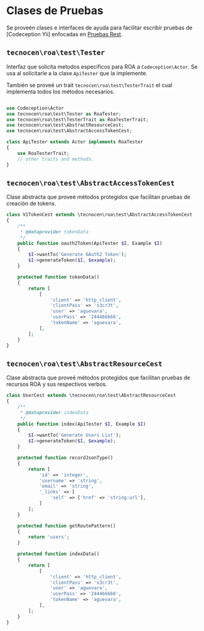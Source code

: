 Clases de Pruebas
=================

Se proveén clases e interfaces de ayuda para facilitar escribir pruebas de
[Codeception Yii] enfocadas en [Pruebas Rest].

`tecnocen\roa\test\Tester`
--------------------------

Interfaz que solicita metodos especificos para ROA a `Codeception\Actor`. Se usa
al solicitarle a la clase `ApiTester` que la implemente.

También se proveé un trait `tecnocen\roa\test\TesterTrait` el cual implementa
todos los métodos necesarios.

```php

use Codeception\Actor
use tecnocen\roa\test\Tester as RoaTester;
use tecnocen\roa\test\TesterTrait as RoaTesterTrait;
use tecnocen\roa\test\AbstractResourceCest;
use tecnocen\roa\test\AbstractAccessTokenCest;

class ApiTester extends Actor implements RoaTester
{
    use RoaTesterTrait;
    // other traits and methods.
}
```

`tecnocen\roa\test\AbstractAccessTokenCest`
-------------------------------------------

Clase abstracta que proveé métodos protegidos que facilitan pruebas de creación
de tokens.

```php
class V1TokenCest extends \tecnocen\roa\test\AbstractAccessTokenCest
{
    /**
     * @dataprovider tokenData
     */
    public function oauth2Token(ApiTester $I, Example $I)
    {
        $I->wantTo('Generate OAuth2 Token');
        $I->generateToken($I, $example);
    }

    protected function tokenData()
    {
        return [
            [
                'client' => 'http_client',
                'clientPass' => 's3cr3t',
                'user' => 'aguevara',
                'userPass' => '244466666',
                'tokenName' => 'aguevara',
            ],
        ];
    }
}
```

`tecnocen\roa\test\AbstractResourceCest`
-------------------------------------------

Clase abstracta que proveé métodos protegidos que facilitan pruebas de recursos
ROA y sus respectivos verbos.

```php
class UserCest extends \tecnocen\roa\test\AbstractResourceCest
{
    /**
     * @dataprovider indexData
     */
    public function index(ApiTester $I, Example $I)
    {
        $I->wantTo('Generate Users List');
        $I->generateToken($I, $example);
    }

    protected function recordJsonType()
    {
        return [
            'id' => 'integer',
            'username' => 'string',
            'email' => 'string',
            '_links' => [
                'self' => ['href' => 'string:url'],
            ]
        ];
    }

    protected function getRoutePattern()
    {
        return 'users';
    }

    protected function indexData()
    {
        return [
            [
                'client' => 'http_client',
                'clientPass' => 's3cr3t',
                'user' => 'aguevara',
                'userPass' => '244466666',
                'tokenName' => 'aguevara',
            ],
        ];
    }
}
```

[Codeception Api]: http://codeception.com/for/yii
[Pruebas Rest]: http://codeception.com/docs/10-WebServices#REST
